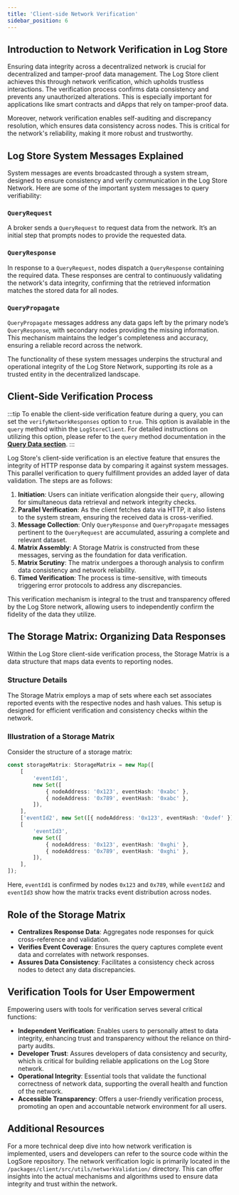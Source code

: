 ```yaml
---
title: 'Client-side Network Verification'
sidebar_position: 6
---
```


## Introduction to Network Verification in Log Store

Ensuring data integrity across a decentralized network is crucial for decentralized and tamper-proof data management. The Log Store client achieves this through network verification, which upholds trustless interactions. The verification process confirms data consistency and prevents any unauthorized alterations. This is especially important for applications like smart contracts and dApps that rely on tamper-proof data.

Moreover, network verification enables self-auditing and discrepancy resolution, which ensures data consistency across nodes. This is critical for the network's reliability, making it more robust and trustworthy.

## Log Store System Messages Explained

System messages are events broadcasted through a system stream, designed to ensure consistency and verify communication in the Log Store Network. Here are some of the important system messages to query verifiability:

### `QueryRequest`

A broker sends a `QueryRequest` to request data from the network. It’s an initial step that prompts nodes to provide the requested data.

### `QueryResponse`

In response to a `QueryRequest`, nodes dispatch a `QueryResponse` containing the required data. These responses are central to continuously validating the network's data integrity, confirming that the retrieved information matches the stored data for all nodes.

### `QueryPropagate`

`QueryPropagate` messages address any data gaps left by the primary node’s `QueryResponse`, with secondary nodes providing the missing information. This mechanism maintains the ledger's completeness and accuracy, ensuring a reliable record across the network.

The functionality of these system messages underpins the structural and operational integrity of the Log Store Network, supporting its role as a trusted entity in the decentralized landscape.

## Client-Side Verification Process

:::tip
To enable the client-side verification feature during a query, you can set the `verifyNetworkResponses` option to `true`. This option is available in the `query` method within the `LogStoreClient`. For detailed instructions on utilizing this option, please refer to the `query` method documentation in the [**Query Data section**](./query-data.md).
:::

Log Store's client-side verification is an elective feature that ensures the integrity of HTTP response data by comparing it against system messages. This parallel verification to query fulfillment provides an added layer of data validation. The steps are as follows:

1. **Initiation**: Users can initiate verification alongside their `query`, allowing for simultaneous data retrieval and network integrity checks.
2. **Parallel Verification**: As the client fetches data via HTTP, it also listens to the system stream, ensuring the received data is cross-verified.
3. **Message Collection**: Only `QueryResponse` and `QueryPropagate` messages pertinent to the `QueryRequest` are accumulated, assuring a complete and relevant dataset.
4. **Matrix Assembly**: A Storage Matrix is constructed from these messages, serving as the foundation for data verification.
5. **Matrix Scrutiny**: The matrix undergoes a thorough analysis to confirm data consistency and network reliability.
6. **Timed Verification**: The process is time-sensitive, with timeouts triggering error protocols to address any discrepancies.

This verification mechanism is integral to the trust and transparency offered by the Log Store network, allowing users to independently confirm the fidelity of the data they utilize.

## The Storage Matrix: Organizing Data Responses

Within the Log Store client-side verification process, the Storage Matrix is a data structure that maps data events to reporting nodes.

### Structure Details

The Storage Matrix employs a map of sets where each set associates reported events with the respective nodes and hash values. This setup is designed for efficient verification and consistency checks within the network.

### Illustration of a Storage Matrix

Consider the structure of a storage matrix:

```ts
const storageMatrix: StorageMatrix = new Map([
	[
		'eventId1',
		new Set([
			{ nodeAddress: '0x123', eventHash: '0xabc' },
			{ nodeAddress: '0x789', eventHash: '0xabc' },
		]),
	],
	['eventId2', new Set([{ nodeAddress: '0x123', eventHash: '0xdef' }])],
	[
		'eventId3',
		new Set([
			{ nodeAddress: '0x123', eventHash: '0xghi' },
			{ nodeAddress: '0x789', eventHash: '0xghi' },
		]),
	],
]);
```

Here, `eventId1` is confirmed by nodes `0x123` and `0x789`, while `eventId2` and `eventId3` show how the matrix tracks event distribution across nodes.

## Role of the Storage Matrix

- **Centralizes Response Data**: Aggregates node responses for quick cross-reference and validation.
- **Verifies Event Coverage**: Ensures the query captures complete event data and correlates with network responses.
- **Assures Data Consistency**: Facilitates a consistency check across nodes to detect any data discrepancies.

## Verification Tools for User Empowerment

Empowering users with tools for verification serves several critical functions:

- **Independent Verification**: Enables users to personally attest to data integrity, enhancing trust and transparency without the reliance on third-party audits.
- **Developer Trust**: Assures developers of data consistency and security, which is critical for building reliable applications on the Log Store network.
- **Operational Integrity**: Essential tools that validate the functional correctness of network data, supporting the overall health and function of the network.
- **Accessible Transparency**: Offers a user-friendly verification process, promoting an open and accountable network environment for all users.

## Additional Resources

For a more technical deep dive into how network verification is implemented, users and developers can refer to the source code within the LogSore repository. The network verification logic is primarily located in the `/packages/client/src/utils/networkValidation/` directory. This can offer insights into the actual mechanisms and algorithms used to ensure data integrity and trust within the network.
